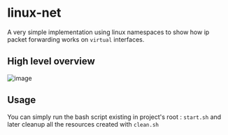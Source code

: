 # linux-net

A very simple implementation using linux namespaces to show how ip packet forwarding works on `virtual` interfaces.

## High level overview

![image](https://github.com/user-attachments/assets/8f611187-27da-45a8-ba4d-59bdd9262ef7)

## Usage

You can simply run the bash script existing in project's root : `start.sh` and later cleanup all the resources created with `clean.sh`
